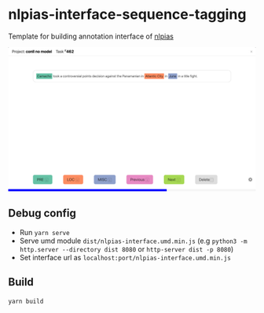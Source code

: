 # nlpias-interface-sequence-tagging

Template for building annotation interface of [nlpias](https://github.com/lsvih/nlpias)

![Screenshot](/resources/screenshot.png)

## Debug config

- Run `yarn serve`
- Serve umd module `dist/nlpias-interface.umd.min.js` (e.g `python3 -m http.server --directory dist 8080` or `http-server dist -p 8080`)
- Set interface url as `localhost:port/nlpias-interface.umd.min.js`

## Build

`yarn build`